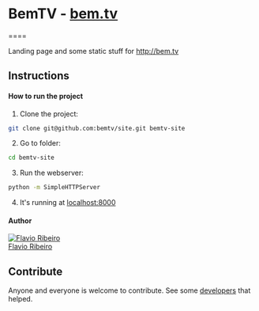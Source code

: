 # BemTV - [bem.tv](https://bem.tv)
====

Landing page and some static stuff for http://bem.tv

## Instructions

#### How to run the project

1. Clone the project:
```bash
git clone git@github.com:bemtv/site.git bemtv-site
```

2. Go to folder:
```bash
cd bemtv-site
```

3. Run the webserver:
```bash
python -m SimpleHTTPServer
```

4. It's running at [localhost:8000](http://localhost:8000)

#### Author

[![Flavio Ribeiro](https://avatars0.githubusercontent.com/u/244265?s=70)](https://github.com/flavioribeiro)
<br>
[Flavio Ribeiro](https://github.com/flavioribeiro)

## Contribute

Anyone and everyone is welcome to contribute. See some [developers](https://github.com/bemtv/site/graphs/contributors) that helped.
